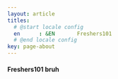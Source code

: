 ```yaml
---
layout: article
titles:
  # @start locale config
  en      : &EN       Freshers101
  # @end locale config
key: page-about
---
```


#### Freshers101 bruh

